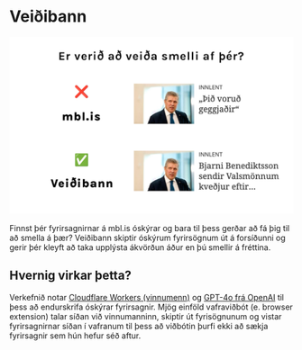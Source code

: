 # Veiðibann

![Logo fyrir veiðibann](./screenshot.png)

Finnst þér fyrirsagnirnar á mbl.is óskýrar og bara til þess gerðar að fá þig til að smella á þær? Veiðibann skiptir óskýrum fyrirsögnum út á forsíðunni og gerir þér kleyft að taka upplýsta ákvörðun áður en þú smellir á fréttina.

## Hvernig virkar þetta?

Verkefnið notar [Cloudflare Workers (vinnumenn)](https://workers.cloudflare.com/) og [GPT-4o frá OpenAI](https://openai.com/index/hello-gpt-4o/) til þess að endurskrifa óskýrar fyrirsagnir. Mjög einföld vafraviðbót (e. browser extension) talar síðan við vinnumanninn, skiptir út fyrisögnunum og vistar fyrirsagnirnar síðan í vafranum til þess að viðbótin þurfi ekki að sækja fyrirsagnir sem hún hefur séð aftur.
